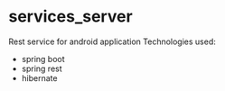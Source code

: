 # services_server
Rest service for android application
Technologies used:
  - spring boot
  - spring rest
  - hibernate
